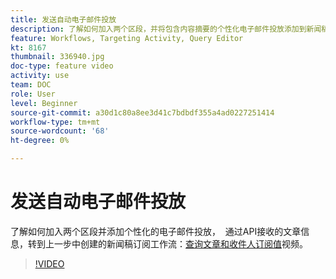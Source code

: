 ```yaml
---
title: 发送自动电子邮件投放
description: 了解如何加入两个区段，并将包含内容摘要的个性化电子邮件投放添加到新闻稿订阅工作流。
feature: Workflows, Targeting Activity, Query Editor
kt: 8167
thumbnail: 336940.jpg
doc-type: feature video
activity: use
team: DOC
role: User
level: Beginner
source-git-commit: a30d1c80a8ee3d41c7bdbdf355a4ad0227251414
workflow-type: tm+mt
source-wordcount: '68'
ht-degree: 0%

---
```



# 发送自动电子邮件投放

了解如何加入两个区段并添加个性化的电子邮件投放，  通过API接收的文章信息，转到上一步中创建的新闻稿订阅工作流：[查询文章和收件人订阅值](/help/tutorial-using-soap-apis/query-articles-and-recipient-subscription-values.md)视频。

>[!VIDEO](https://video.tv.adobe.com/v/336904?quality=12)
